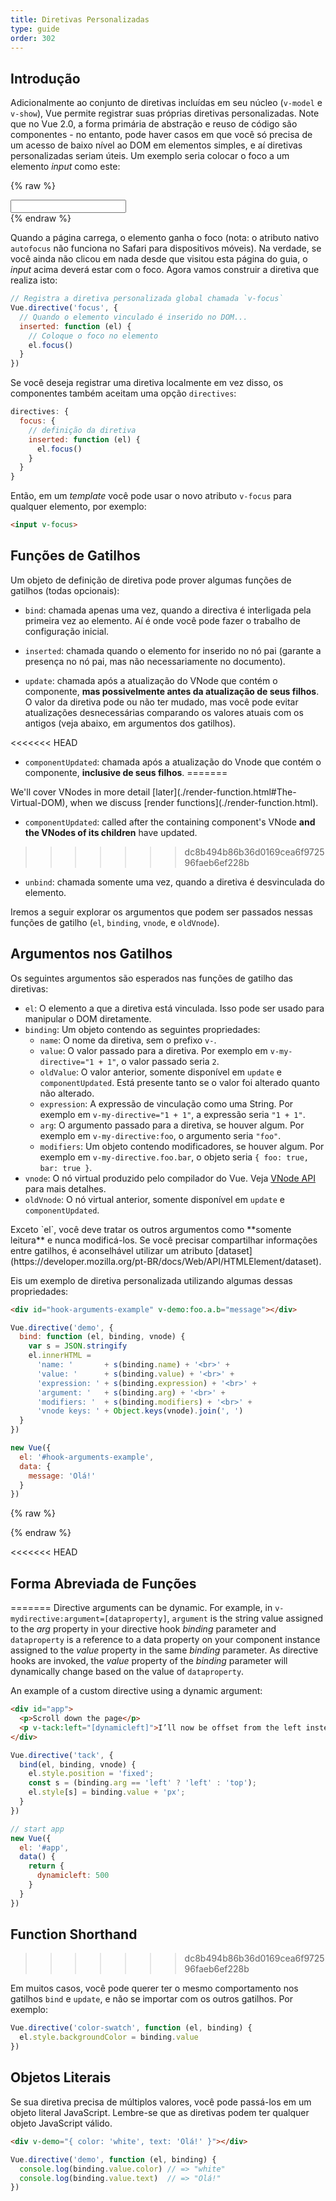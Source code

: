 ```yaml
---
title: Diretivas Personalizadas
type: guide
order: 302
---
```


## Introdução

Adicionalmente ao conjunto de diretivas incluídas em seu núcleo (`v-model` e `v-show`), Vue permite registrar suas próprias diretivas personalizadas. Note que no Vue 2.0, a forma primária de abstração e reuso de código são componentes - no entanto, pode haver casos em que você só precisa de um acesso de baixo nível ao DOM em elementos simples, e aí diretivas personalizadas seriam úteis. Um exemplo seria colocar o foco a um elemento _input_ como este:

{% raw %}
<div id="simplest-directive-example" class="demo">
  <input v-focus>
</div>
<script>
Vue.directive('focus', {
  inserted: function (el) {
    el.focus()
  }
})
new Vue({
  el: '#simplest-directive-example'
})
</script>
{% endraw %}

Quando a página carrega, o elemento ganha o foco (nota: o atributo nativo `autofocus` não funciona no Safari para dispositivos móveis). Na verdade, se você ainda não clicou em nada desde que visitou esta página do guia, o _input_ acima deverá estar com o foco. Agora vamos construir a diretiva que realiza isto:

``` js
// Registra a diretiva personalizada global chamada `v-focus`
Vue.directive('focus', {
  // Quando o elemento vinculado é inserido no DOM...
  inserted: function (el) {
    // Coloque o foco no elemento
    el.focus()
  }
})
```

Se você deseja registrar uma diretiva localmente em vez disso, os componentes também aceitam uma opção `directives`:

``` js
directives: {
  focus: {
    // definição da diretiva
    inserted: function (el) {
      el.focus()
    }
  }
}
```

Então, em um _template_ você pode usar o novo atributo `v-focus` para qualquer elemento, por exemplo:

``` html
<input v-focus>
```

## Funções de Gatilhos

Um objeto de definição de diretiva pode prover algumas funções de gatilhos (todas opcionais):

- `bind`: chamada apenas uma vez, quando a directiva é interligada pela primeira vez ao elemento. Aí é onde você pode fazer o trabalho de configuração inicial.

- `inserted`: chamada quando o elemento for inserido no nó pai (garante a presença no nó pai, mas não necessariamente no documento).

- `update`: chamada após a atualização do VNode que contém o componente, __mas possivelmente antes da atualização de seus filhos__. O valor da diretiva pode ou não ter mudado, mas você pode evitar atualizações desnecessárias comparando os valores atuais com os antigos (veja abaixo, em argumentos dos gatilhos).

<<<<<<< HEAD
- `componentUpdated`: chamada após a atualização do Vnode que contém o componente, __inclusive de seus filhos__.
=======
<p class="tip">We'll cover VNodes in more detail [later](./render-function.html#The-Virtual-DOM), when we discuss [render functions](./render-function.html).</p>

- `componentUpdated`: called after the containing component's VNode __and the VNodes of its children__ have updated.
>>>>>>> dc8b494b86b36d0169cea6f972596faeb6ef228b

- `unbind`: chamada somente uma vez, quando a diretiva é desvinculada do elemento.

Iremos a seguir explorar os argumentos que podem ser passados nessas funções de gatilho (`el`, `binding`, `vnode`, e `oldVnode`).

## Argumentos nos Gatilhos

Os seguintes argumentos são esperados nas funções de gatilho das diretivas:

- `el`: O elemento a que a diretiva está vinculada. Isso pode ser usado para manipular o DOM diretamente.
- `binding`: Um objeto contendo as seguintes propriedades:
  - `name`: O nome da diretiva, sem o prefixo `v-`.
  - `value`: O valor passado para a diretiva. Por exemplo em `v-my-directive="1 + 1"`, o valor passado seria `2`.
  - `oldValue`: O valor anterior, somente disponível em `update` e `componentUpdated`. Está presente tanto se o valor foi alterado quanto não alterado.
  - `expression`: A expressão de vinculação como uma String. Por exemplo em `v-my-directive="1 + 1"`, a expressão seria `"1 + 1"`.
  - `arg`: O argumento passado para a diretiva, se houver algum. Por exemplo em `v-my-directive:foo`, o argumento seria `"foo"`.
  - `modifiers`: Um objeto contendo modificadores, se houver algum. Por exemplo em `v-my-directive.foo.bar`, o objeto seria `{ foo: true, bar: true }`.
- `vnode`: O nó virtual produzido pelo compilador do Vue. Veja [VNode API](/api/#VNode-Interface) para mais detalhes.
- `oldVnode`: O nó virtual anterior, somente disponível em `update` e `componentUpdated`.

<p class="tip">Exceto `el`, você deve tratar os outros argumentos como **somente leitura** e nunca modificá-los. Se você precisar compartilhar informações entre gatilhos, é aconselhável utilizar um atributo [dataset](https://developer.mozilla.org/pt-BR/docs/Web/API/HTMLElement/dataset).</p>

Eis um exemplo de diretiva personalizada utilizando algumas dessas propriedades:

``` html
<div id="hook-arguments-example" v-demo:foo.a.b="message"></div>
```

``` js
Vue.directive('demo', {
  bind: function (el, binding, vnode) {
    var s = JSON.stringify
    el.innerHTML =
      'name: '       + s(binding.name) + '<br>' +
      'value: '      + s(binding.value) + '<br>' +
      'expression: ' + s(binding.expression) + '<br>' +
      'argument: '   + s(binding.arg) + '<br>' +
      'modifiers: '  + s(binding.modifiers) + '<br>' +
      'vnode keys: ' + Object.keys(vnode).join(', ')
  }
})

new Vue({
  el: '#hook-arguments-example',
  data: {
    message: 'Olá!'
  }
})
```

{% raw %}
<div id="hook-arguments-example" v-demo:foo.a.b="message" class="demo"></div>
<script>
Vue.directive('demo', {
  bind: function (el, binding, vnode) {
    var s = JSON.stringify
    el.innerHTML =
      'name: '       + s(binding.name) + '<br>' +
      'value: '      + s(binding.value) + '<br>' +
      'expression: ' + s(binding.expression) + '<br>' +
      'argument: '   + s(binding.arg) + '<br>' +
      'modifiers: '  + s(binding.modifiers) + '<br>' +
      'vnode keys: ' + Object.keys(vnode).join(', ')
  }
})
new Vue({
  el: '#hook-arguments-example',
  data: {
    message: 'Olá!'
  }
})
</script>
{% endraw %}

<<<<<<< HEAD
## Forma Abreviada de Funções
=======
Directive arguments can be dynamic. For example, in `v-mydirective:argument=[dataproperty]`, `argument` is the string value assigned to the *arg* property in your directive hook *binding* parameter and `dataproperty` is a reference to a data property on your component instance assigned to the *value* property in the same *binding* parameter. As directive hooks are invoked, the *value* property of the *binding* parameter will dynamically change based on the value of `dataproperty`.

An example of a custom directive using a dynamic argument:

```html
<div id="app">
  <p>Scroll down the page</p>
  <p v-tack:left="[dynamicleft]">I’ll now be offset from the left instead of the top</p>
</div>
```

```js
Vue.directive('tack', {
  bind(el, binding, vnode) {
    el.style.position = 'fixed';
    const s = (binding.arg == 'left' ? 'left' : 'top');
    el.style[s] = binding.value + 'px';
  }
})

// start app
new Vue({
  el: '#app',
  data() {
    return {
      dynamicleft: 500
    }
  }
})
```

## Function Shorthand
>>>>>>> dc8b494b86b36d0169cea6f972596faeb6ef228b

Em muitos casos, você pode querer ter o mesmo comportamento nos gatilhos `bind` e `update`, e não se importar com os outros gatilhos. Por exemplo:

``` js
Vue.directive('color-swatch', function (el, binding) {
  el.style.backgroundColor = binding.value
})
```

## Objetos Literais

Se sua diretiva precisa de múltiplos valores, você pode passá-los em um objeto literal JavaScript. Lembre-se que as diretivas podem ter qualquer objeto JavaScript válido.

``` html
<div v-demo="{ color: 'white', text: 'Olá!' }"></div>
```

``` js
Vue.directive('demo', function (el, binding) {
  console.log(binding.value.color) // => "white"
  console.log(binding.value.text)  // => "Olá!"
})
```

